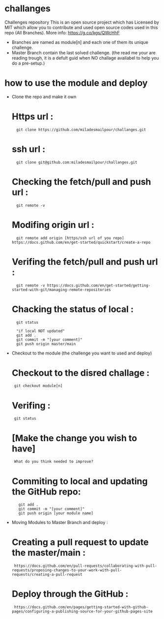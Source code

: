 # challanges

Challenges repository
This is an open source project which has Licensed by MIT which allow you to contribute and used open source codes used in this repo (All Branches).
More info: https://g.co/kgs/QWcHhF

  - Branches are named as module[n] and each one of them its unique challenge.
  - Master Branch contain the last solved challenge. (the read me your are reading trough, it is a defult guid when NO challage availabel to help you do a pre-setup.)
  
 # how to use the module and deploy
 
  - Clone the repo and make it own
      # Https url : 
          git clone https://github.com/miladesmailpour/challanges.git
      # ssh url :
          git clone git@github.com:miladesmailpour/challanges.git
      # Checking the fetch/pull and push url : 
          git remote -v
      # Modifing origin url : 
          git remote add origin [https/ssh url of you repo] https://docs.github.com/en/get-started/quickstart/create-a-repo
      # Verifing the fetch/pull and push url : 
          git remote -v https://docs.github.com/en/get-started/getting-started-with-git/managing-remote-repositories
      # Chacking the status of local : 
          git status
          
          "if local NOT updated"
          git add .
          git commit -m "[your comment]"
          git push origin master/main
   
   - Checkout to the module (the challenge you want to used and deploy)
      # Checkout to the disred challage : 
          git checkout module[n]
      # Verifing : 
          git status
      # [Make the change you wish to have]
          What do you think needed to improve?
      # Commiting to local and updating the GitHub repo: 
            git add .
            git commit -m "[your comment]"
            git push origin [your module name]
  - Moving Modules to Master Branch and deploy :
      # Creating a pull request to update the master/main : 
         https://docs.github.com/en/pull-requests/collaborating-with-pull-requests/proposing-changes-to-your-work-with-pull-requests/creating-a-pull-request
      # Deploy through the GitHub : 
         https://docs.github.com/en/pages/getting-started-with-github-pages/configuring-a-publishing-source-for-your-github-pages-site


